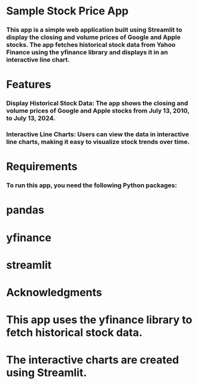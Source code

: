 # Sample Stock Price App

### This app is a simple web  application built using Streamlit to display the closing and volume prices of Google and Apple stocks. The app fetches historical stock data from Yahoo Finance using the yfinance library and displays it in an interactive line chart.

# Features
### Display Historical Stock Data: The app shows the closing and volume prices of Google and Apple stocks from July 13, 2010, to July 13, 2024.

### Interactive Line Charts: Users can view the data in interactive line charts, making it easy to visualize stock trends over time.
# Requirements
### To run this app, you need the following Python packages:

# pandas
# yfinance
# streamlit

# Acknowledgments
# This app uses the yfinance library to fetch historical stock data.
# The interactive charts are created using Streamlit.